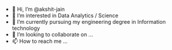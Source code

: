 - 👋 Hi, I’m @akshit-jain
- 👀 I’m interested in Data Analytics / Science
- 🌱 I’m currently pursuing my engineering degree in Information technology
- 💞️ I’m looking to collaborate on ...
- 📫 How to reach me ...

<!---
akshit-jain/akshit-jain is a ✨ special ✨ repository because its `README.md` (this file) appears on your GitHub profile.
You can click the Preview link to take a look at your changes.
--->
